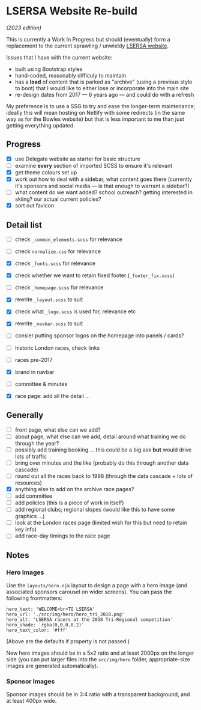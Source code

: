 # LSERSA Website Re-build

*(2023 edition)*

This is currently a Work In Progress but should (eventually) form a replacement to the current sprawling / unwieldy [LSERSA website](http://lsersa.org).

Issues that I have with the current website:
* built using Bootstrap styles
* hand-coded, reasonably difficuly to maintain
* has a **load** of content that is parked as "archive" (using a previous style to boot) that
  I would like to either lose or incorporate into the main site
* re-design dates from 2017 &mdash; 6 years ago &mdash; and could do with a refresh

My preference is to use a SSG to try and ease the longer-term maintenance; ideally this will
mean hosting on Netlify with some redirects (in the same way as for the Bowles website) but
that is less important to me than just getting everything updated.

## Progress
- [x] use Delegate website as starter for basic structure
- [ ] examine **every** section of imported SCSS to ensure it's relevant
- [x] get theme colours set up
- [x] work out how to deal with a sidebar, what content goes there (currently it's sponsors
      and social media &mdash; is that enough to warrant a sidebar?)
- [ ] what content do we want added? school outreach? getting interested in skiing? our
      actual current policies?
- [x] sort out favicon

## Detail list
- [ ] check `_common_elements.scss` for relevance
- [ ] check `normalize.css` for relevance
- [x] check `_fonts.scss` for relevance
- [x] check whether we want to retain  fixed footer (`_footer_fix.scss`)
- [ ] check `_homepage.scss` for relevance
- [x] rewrite `_layout.scss` to suit
- [x] check what `_logo.scss` is used for, relevance etc
- [x] rewrite `_navbar.scss` to suit
- [ ] consier putting sponsor logos on the homepage into panels / cards?
- [ ] historic London races, check links
- [ ] races pre-2017
- [x] brand in navbar
- [ ] committee &amp; minutes
- [x] race page: add all the detail ...


## Generally
- [ ] front page, what else can we add?
- [ ] about page, what else can we add, detail around what training we do through the year?
- [ ] possibly add training booking ... this could be a big ask **but** would drive lots of traffic
- [ ] bring over minutes and the like (probably do this through another data cascade)
- [ ] round out all the races back to 1998 (through the data cascade + lots of resources)
- [x] anything else to add on the archive race pages?
- [ ] add committee
- [ ] add policies (this is a piece of work in itself)
- [ ] add regional clubs; regional slopes (would like this to have some graphics ...)
- [ ] look at the London races page (limited wish for this but need to retain key info)
- [ ] add race-day timings to the race page

## Notes

### Hero Images

Use the `layouts/hero.njk` layout to design a page with a hero image (and associated
sponsors carousel on wider screens). You can pass the following frontmatters:

```
hero_text: 'WELCOME<br>TO LSERSA'
hero_url: './src/img/hero/hero_tri_2018.png'
hero_alt: 'LSERSA racers at the 2018 Tri-Regional competition'
hero_shade: 'rgba(0,0,0,0.2)'
hero_text_color: '#fff'
```

(Above are the defaults if property is not passed.)

New hero images should be in a 5x2 ratio and at least 2000px on the longer side (you
can put larger files into the `src/img/hero` folder, appropriate-size images are
generated automatically).

### Sponsor Images

Sponsor images should be in 3:4 ratio with a transparent background, and at least 400px wide.

